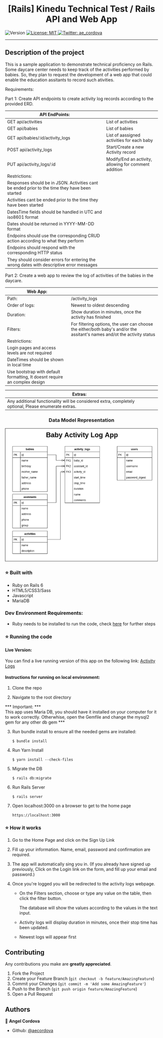 <h1 align="center">[Rails] Kinedu Technical Test / Rails API and Web App </h1>
<p>
  <img alt="Version" src="https://img.shields.io/badge/version-0.0.1-blue.svg?cacheSeconds=2592000" />
  <a href="#" target="_blank">
    <img alt="License: MIT " src="https://img.shields.io/badge/License-MIT -yellow.svg" />
  </a>
  <a href="https://twitter.com/ae_cordova" target="_blank">
    <img alt="Twitter: ae_cordova " src="https://img.shields.io/twitter/follow/ae_cordova .svg?style=social" />
  </a>
</p>

___
## Description of the project

This is a sample application to demonstrate technical proficiency on Rails. Some daycare center needs to keep track of the activities performed by babies. So, they plan to request the development of a web app that could enable the education assitants to record such ativities.

Requirements:

Part 1: Create API endpoints to create activity log records according to the provided ERD.

| API EndPoints:  |   |
|---|---|
| GET api/activities  | List of activities  |
| GET api/babies  | List of babies  |
| GET api/babies/:id/activity_logs  | List of aassigned activities  for each baby |
| POST api/activity_logs  | Start/Create a new Activity record  |
| PUT api/activity_logs/:id  | Modify/End an activity, allowing for comment addition  |
| Restrictions: |  |
| Responses should be in JSON. Activities cant be ended prior to the time they have been started |
| Activities cant be ended prior to the time they have been started |
| DatesTime fields should be handled in UTC and iso8601 format |
| Dates should be returned in  YYYY-MM-DD format |
| Endpoins should use the corresponding CRUD action according to what they perform |
| Endpoins should respond with the corresponding HTTP status |
| They should consider errors for entering the wrong dates with descriptive error messages |

Part 2: Create a web app to review the log of activities of the babies in the daycare. 

| Web App:  |   |
|---|---|
| Path:  |  /activity_logs  |
| Order of logs:  | Newest to oldest descending  |
| Duration:  | Show duration in minutes, once the activity has finished |
| Filters:  | For filtering options, the user can choose the either/both baby's and/or the assitant's names and/ot the activity status   |
| Restrictions: |  |
| Login pages and access levels are not required |
| DateTimes should be shown in local time |
| Use bootstrap with default formatting, It doesnt require an complex design |

| Extras:  |   |
|---|---|
| Any additional functionality will be considered extra, completely optional, Please enumerate extras.   |


<h3 align="center">Data Model Representation</h3>
<p align="center">
  <img src="ERD.png" style="center">
</p>


### ⭐️ Built with
* Ruby on Rails 6
* HTML5/CSS3/Sass
* Javascript
* MariaDB

### Dev Environment Requirements:
* Ruby needs to be installed to run the code, check [here](https://www.ruby-lang.org/en/documentation/installation/) for further steps


### ⭐️ Running the code

#### Live Version:

You can find a live running version of this app on the following link: [Activity Logs](https://kinedu-test.herokuapp.com//)

#### Instructions for running on local environment:

1. Clone the repo

2. Navigate to the root directory

***  Important: *** <br> 
This app uses Maria DB, you should have it installed on your computer for it to work correctly. Otherwhise, open the Gemfile and change the mysql2 gem for any other db gem  ***
 <br>

3. Run bundle install to ensure all the needed gems are installed:

    ```
    $ bundle install
    ```
3. Run Yarn Install
    ```
    $ yarn install --check-files
    ```
3. Migrate the DB
    ```
    $ rails db:migrate
    ```
3. Run Rails Server
    ```
    $ rails server
    ```
3. Open localhost:3000 on a browser to get to the home page
    ```
    https://localhost:3000
    ```
### ⭐️ How it works

1. Go to the Home Page and click on the  Sign Up Link

2. Fill up your information. Name, email, password and confirmation are required.

3. The app will automatically sing you in. (If you already have signed up previously, Click on the Login link on the form, and fill up your email and password.)

4. Once you're logged you will be redirected to the activity logs webpage. 
   
   * On the Filters section, choose or type any value on the table, then click the filter button.

      The database will show the values according to the values in the text input.

   * Activity logs will display duration in minutes, once their stop time has been updated.
   
   * Newest logs will appear first

<!-- CONTRIBUTING -->
## Contributing

Any contributions you make are **greatly appreciated**.

1. Fork the Project
2. Create your Feature Branch (`git checkout -b feature/AmazingFeature`)
3. Commit your Changes (`git commit -m 'Add some AmazingFeature'`)
4. Push to the Branch (`git push origin feature/AmazingFeature`)
5. Open a Pull Request


## Authors

👤 **Angel Cordova** 
* Github: [@aecordova](https://github.com/https:\/\/github.com\/aecordova)  

